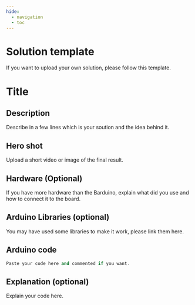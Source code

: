 ```yaml
---
hide:
  - navigation
  - toc
---
```


# Solution template

If you want to upload your own solution, please follow this template.

# Title

## Description

Describe in a few lines which is your soution and the idea behind it.

## Hero shot

Upload a short video or image of the final result.

## Hardware (Optional)

If you have more hardware than the Barduino, explain what did you use and how to connect it to the board.

## Arduino Libraries (optional)

You may have used some libraries to make it work, please link them here.

## Arduino code

```c++
Paste your code here and commented if you want.
```
## Explanation (optional)

Explain your code here.



